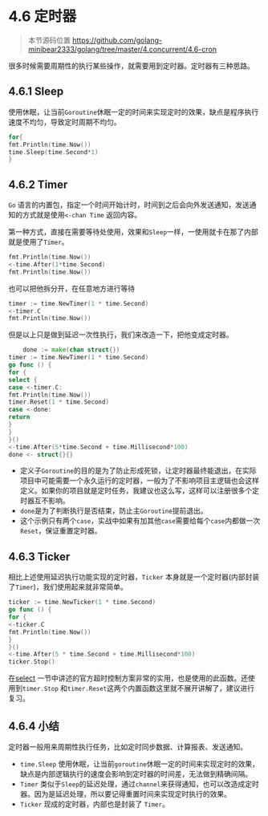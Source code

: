 # 4.6 定时器

> 本节源码位置 https://github.com/golang-minibear2333/golang/tree/master/4.concurrent/4.6-cron

很多时候需要周期性的执行某些操作，就需要用到定时器。定时器有三种思路。

## 4.6.1 Sleep

使用休眠，让当前`Goroutine`休眠一定的时间来实现定时的效果，缺点是程序执行速度不均匀，导致定时周期不均匀。

```go
for{
fmt.Println(time.Now())
time.Sleep(time.Second*1)
}
```

## 4.6.2 Timer

`Go` 语言的内置包，指定一个时间开始计时，时间到之后会向外发送通知，发送通知的方式就是使用`<-chan Time` 返回内容。

第一种方式，直接在需要等待处使用，效果和`Sleep`一样，一使用就卡在那了内部就是使用了`Timer`。

```go
fmt.Println(time.Now())
<-time.After(1*time.Second)
fmt.Println(time.Now())
```

也可以把他拆分开，在任意地方进行等待

```go
timer := time.NewTimer(1 * time.Second)
<-timer.C
fmt.Println(time.Now())
```

但是以上只是做到延迟一次性执行，我们来改造一下，把他变成定时器。

```go
    done := make(chan struct{})
timer := time.NewTimer(1 * time.Second)
go func () {
for {
select {
case <-timer.C:
fmt.Println(time.Now())
timer.Reset(1 * time.Second)
case <-done:
return
}
}
}()
<-time.After(5*time.Second + time.Millisecond*100)
done <- struct{}{}
```

* 定义子`Goroutine`的目的是为了防止形成死锁，让定时器最终能退出，在实际项目中可能需要一个永久运行的定时器，一般为了不影响项目主逻辑也会这样定义。如果你的项目就是定时任务，我建议也这么写，这样可以注册很多个定时器互不影响。
* `done`是为了判断执行是否结束，防止主`Goroutine`提前退出。
* 这个示例只有两个`case`，实战中如果有加其他`case`需要给每个`case`内都做一次`Reset`，保证重置定时器。

## 4.6.3 Ticker

相比上述使用延迟执行功能实现的定时器，`Ticker` 本身就是一个定时器(内部封装了`Timer`)，我们使用起来就非常简单。

```go
ticker := time.NewTicker(1 * time.Second)
go func () {
for {
<-ticker.C
fmt.Println(time.Now())
}
}()
<-time.After(5 * time.Second + time.Millisecond*100)
ticker.Stop()
```

在[select](https://golang.coding3min.com/4.concurrent/4-5-select/) 一节中讲述的官方超时控制方案非常的实用，也是使用的此函数。还使用到`timer.Stop`
和`timer.Reset`这两个内置函数这里就不展开讲解了，建议进行复习。

## 4.6.4 小结

定时器一般用来周期性执行任务，比如定时同步数据、计算报表、发送通知。

* `time.Sleep` 使用休眠，让当前`goroutine`休眠一定的时间来实现定时的效果，缺点是内部逻辑执行的速度会影响到定时器的时间差，无法做到精确间隔。
* `Timer` 类似于`Sleep`的延迟处理，通过`channel`来获得通知，也可以改造成定时器。因为是延迟处理，所以要记得重置时间来实现定时执行的效果。
* `Ticker` 现成的定时器，内部也是封装了 `Timer`。